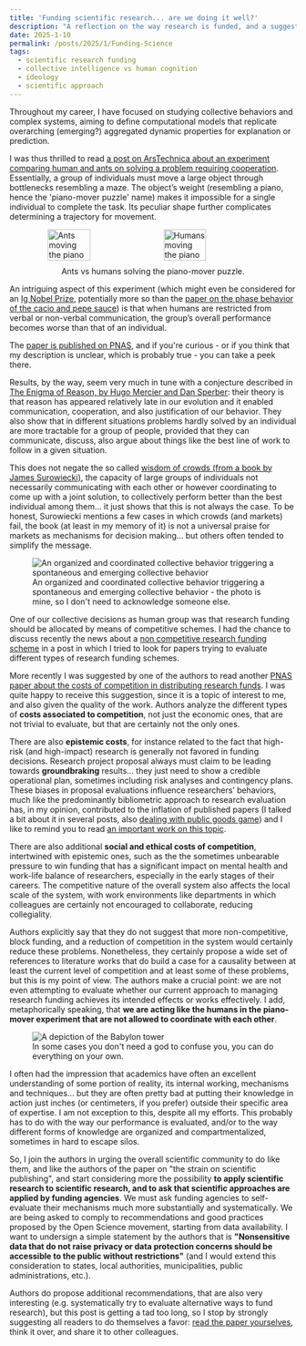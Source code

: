 ```yaml
---
title: 'Funding scientific research... are we doing it well?'
description: "A reflection on the way research is funded, and a suggestion on the fact that we should pay more attention to this point"
date: 2025-1-10
permalink: /posts/2025/1/Funding-Science
tags:
  - scientific research funding
  - collective intelligence vs human cognition
  - ideology
  - scientific approach
---
```


Throughout my career, I have focused on studying collective behaviors and complex systems, aiming to define computational models that replicate overarching (emerging?) aggregated dynamic properties for explanation or prediction.

I was thus thrilled to read [a post on ArsTechnica about an experiment comparing human and ants on solving a problem requiring cooperation](https://arstechnica.com/science/2025/01/ants-vs-humans-solving-the-piano-mover-puzzle/). Essentially, a group of individuals must move a large object through bottlenecks resembling a maze. The object’s weight (resembling a piano, hence the 'piano-mover puzzle' name) makes it impossible for a single individual to complete the task. Its peculiar shape further complicates determining a trajectory for movement.

<figure style="display: flex; flex-direction: column; align-items: center;">
    <div style="display: flex; justify-content: space-between; align-items: center;">
        <img src="https://cdn.arstechnica.net/wp-content/uploads/2024/12/maze2.jpg" alt="Ants moving the piano" style="width: 45%; margin-right: 5px;">
        <img src="https://cdn.arstechnica.net/wp-content/uploads/2024/12/maze3-640x429.jpg" alt="Humans moving the piano" style="width: 45%; margin-left: 5px;">
    </div>
    <figcaption style="margin-top: 10px; text-align: center;">Ants vs humans solving the piano-mover puzzle.</figcaption>
</figure>

An intriguing aspect of this experiment (which might even be considered for an [Ig Nobel Prize](https://improbable.com/ig/about-the-ig-nobel-prizes/), potentially more so than the [paper on the phase behavior of the cacio and pepe sauce](https://arxiv.org/abs/2501.00536)) is that when humans are restricted from verbal or non-verbal communication, the group’s overall performance becomes worse than that of an individual.

The [paper is published on PNAS](https://www.pnas.org/doi/10.1073/pnas.2414274121), and if you're curious - or if you think that my description is unclear, which is probably true - you can take a peek there.

Results, by the way, seem very much in tune with a conjecture described in [The Enigma of Reason, by Hugo Mercier and Dan Sperber](https://www.hup.harvard.edu/books/9780674237827): their theory is that reason has appeared relatively late in our evolution and it enabled communication, cooperation, and also justification of our behavior. They also show that in different situations problems hardly solved by an individual are more tractable for a group of people, provided that they can communicate, discuss, also argue about things like the best line of work to follow in a given situation.

This does not negate the so called [wisdom of crowds (from a book by James Surowiecki)](https://www.goodreads.com/book/show/68143.The_Wisdom_of_Crowds), the capacity of large groups of individuals not necessarily communicating with each other or however coordinating to come up with a joint solution, to collectively perform better than the best individual among them... it just shows that this is not always the case. To be honest, Surowiecki mentions a few cases in which crowds (and markets) fail, the book (at least in my memory of it) is not a universal praise for markets as mechanisms for decision making... but others often tended to simplify the message.

<figure>
  <img src="https://cdn.pixabay.com/photo/2023/10/26/20/15/dance-8343432_960_720.jpg" alt="An organized and coordinated collective behavior triggering a spontaneous and emerging collective behavior"/>
  <figcaption>An organized and coordinated collective behavior triggering a spontaneous and emerging collective behavior - the photo is mine, so I don't need to acknowledge someone else.</figcaption>
</figure>

One of our collective decisions as human group was that research funding should be allocated by means of competitive schemes. I had the chance to discuss recently the news about a [non competitive research funding scheme](https://giuseppevizzari.github.io/posts/2023/12/Non-competitive/) in a post in which I tried to look for papers trying to evaluate different types of research funding schemes.

More recently I was suggested by one of the authors to read another [PNAS paper about the costs of competition in distributing research funds](https://www.pnas.org/doi/10.1073/pnas.2407644121). I was quite happy to receive this suggestion, since it is a topic of interest to me, and also given the quality of the work. Authors analyze the different types of **costs associated to competition**, not just the economic ones, that are not trivial to evaluate, but that are certainly not the only ones.

There are also **epistemic costs**, for instance related to the fact that high-risk (and high-impact) research is generally not favored in funding decisions. Research project proposal always must claim to be leading towards **groundbraking** results... they just need to show a credible operational plan, sometimes including risk analyses and contingency plans. These biases in proposal evaluations influence researchers’ behaviors, much like the predominantly bibliometric approach to research evaluation has, in my opinion, contributed to the inflation of published papers (I talked a bit about it in several posts, also [dealing with public goods game](https://giuseppevizzari.github.io/posts/2023/11/Contributing/)) and I like to remind you to read [an important work on this topic](https://direct.mit.edu/qss/article/5/4/823/124269/The-strain-on-scientific-publishing).

There are also additional **social and ethical costs of competition**, intertwined with epistemic ones, such as the the sometimes unbearable pressure to win funding that has a significant impact on mental health and work-life balance of researchers, especially in the early stages of their careers. The competitive nature of the overall system also affects the local scale of the system, with work environments like departments in which colleagues are certainly not encouraged to collaborate, reducing collegiality.

Authors explicitly say that they do not suggest that more non-competitive, block funding, and a reduction of competition in the system would certainly reduce these problems. Nonetheless, they certainly propose a wide set of references to literature works that do build a case for a causality between at least the current level of competition and at least some of these problems, but this is my point of view. The authors make a crucial point: we are not even attempting to evaluate whether our current approach to managing research funding achieves its intended effects or works effectively. I add, metaphorically speaking, that **we are acting like the humans in the piano-mover experiment that are not allowed to coordinate with each other**.

<figure>
  <img src="https://upload.wikimedia.org/wikipedia/commons/2/27/Tower_of_Babel_cropped_square.jpg" alt="A depiction of the Babylon tower"/>
  <figcaption>In some cases you don't need a god to confuse you, you can do everything on your own.</figcaption>
</figure>

I often had the impression that academics have often an excellent understanding of some portion of reality, its internal working, mechanisms and techniques... but they are often pretty bad at putting their knowledge in action just inches (or centimeters, if you prefer) outside their specific area of expertise. I am not exception to this, despite all my efforts. 
This probably has to do with the way our performance is evaluated, and/or to the way different forms of knowledge are organized and compartmentalized, sometimes in hard to escape silos.

So, I join the authors in urging the overall scientific community to do like them, and like the authors of the paper on "the strain on scientific publishing", and start considering more the possibility **to apply scientific research to scientific research, and to ask that scientific approaches are applied by funding agencies**. We must ask funding agencies to self-evaluate their mechanisms much more substantially and systematically. We are being asked to comply to recommendations and good practices proposed by the Open Science movement, starting from data availability. I want to undersign a simple statement by the authors that is **"Nonsensitive data that do not raise privacy or data protection concerns should be accessible to the public without restrictions"** (and I would extend this consideration to states, local authorities, municipalities, public administrations, etc.).

Authors do propose additional recommendations, that are also very interesting (e.g. systematically try to evaluate alternative ways to fund research), but this post is getting a tad too long, so I stop by strongly suggesting all readers to do themselves a favor: [read the paper yourselves](https://www.pnas.org/doi/10.1073/pnas.2407644121), think it over, and share it to other colleagues.
